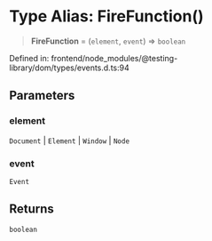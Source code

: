 # Type Alias: FireFunction()

> **FireFunction** = (`element`, `event`) => `boolean`

Defined in: frontend/node\_modules/@testing-library/dom/types/events.d.ts:94

## Parameters

### element

`Document` | `Element` | `Window` | `Node`

### event

`Event`

## Returns

`boolean`
